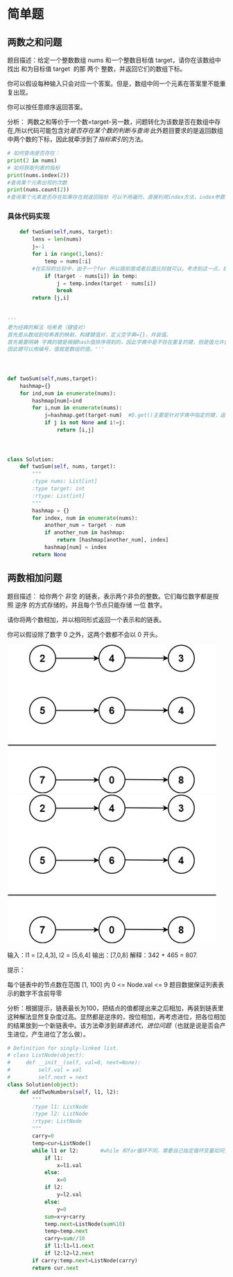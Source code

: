 # 简单题
##  两数之和问题

题目描述：给定一个整数数组 nums 和一个整数目标值 target，请你在该数组中找出 和为目标值 target  的那 两个 整数，并返回它们的数组下标。

你可以假设每种输入只会对应一个答案。但是，数组中同一个元素在答案里不能重复出现。

你可以按任意顺序返回答案。

分析：
两数之和等价于一个数=target-另一数，问题转化为该数是否在数组中存在,所以代码可能包含对*是否存在某个数的判断与查询*
此外题目要求的是返回数组中两个数的下标，因此就牵涉到了*指标索引*的方法。


```python
# 如何查询是否存在：
print(2 in nums)
# 如何获取列表的指标
print(nums.index(2))
#查询某个元素出现的次数
print(nums.count(2))
#查询某个元素是否存在如果存在就返回指标 可以不用遍历，直接利用index方法，index参数可以为表达式
```


### 具体代码实现

```python
    def twoSum(self,nums, target):
        lens = len(nums)
        j=-1
        for i in range(1,lens):
            temp = nums[:i]    
        #在实际的比较中，由于一个for 所以跟前面或者后面比较就可以。考虑到这一点，如何比较？并不需要两个for循环，采用切片即可
            if (target - nums[i]) in temp:
                j = temp.index(target - nums[i])
                break
        return [j,i]


'''
更为经典的解法 哈希表（键值对）
首先是从数组到哈希表的映射，构建键值对，定义空字典={}，并装值。
首先需要明确 字典的键是根据hash值排序得到的，因此字典中是不存在重复的键，但是值允许重复。
因此键可以用编号，值就是数组的值。'''



def twoSum(self,nums,target):
    hashmap={}
    for ind,num in enumerate(nums):
        hashmap[num]=ind
        for i,num in enumerate(nums):
            j=hashmap.get(target-num)  #D.get()主要是针对字典中指定的键，返回它的对应的值，如果没有对应的键，则返回默认的值。
            if j is not None and i!=j:
                return [i,j]



class Solution:
    def twoSum(self, nums, target):
        """
        :type nums: List[int]
        :type target: int
        :rtype: List[int]
        """
        hashmap = {}
        for index, num in enumerate(nums):
            another_num = target - num
            if another_num in hashmap:
                return [hashmap[another_num], index]
            hashmap[num] = index
        return None
```


## 两数相加问题
题目描述：
给你两个 非空 的链表，表示两个非负的整数。它们每位数字都是按照 逆序 的方式存储的，并且每个节点只能存储 一位 数字。

请你将两个数相加，并以相同形式返回一个表示和的链表。

你可以假设除了数字 0 之外，这两个数都不会以 0 开头。

![](2021-10-31-12-34-43.png)
![](2021-10-31-12-34-59.png)

输入：l1 = [2,4,3], l2 = [5,6,4]
输出：[7,0,8]
解释：342 + 465 = 807.

提示：

每个链表中的节点数在范围 [1, 100] 内
0 <= Node.val <= 9
题目数据保证列表表示的数字不含前导零



分析：根据提示，链表最长为100，把结点的值都提出来之后相加，再装到链表里这种解法显然复杂度过高。显然都是逆序的，按位相加，再考虑进位，把各位相加的结果放到一个新链表中。该方法牵涉到*链表迭代*，*进位问题*（也就是说是否会产生进位，产生进位了怎么做）。

```python
# Definition for singly-linked list.
# class ListNode(object):
#     def __init__(self, val=0, next=None):
#         self.val = val
#         self.next = next
class Solution(object):
    def addTwoNumbers(self, l1, l2):
        """
        :type l1: ListNode
        :type l2: ListNode
        :rtype: ListNode
        """
        carry=0
        temp=cur=ListNode()
        while l1 or l2:       #while 和for循环不同，需要自己指定循环变量如何变化，所以在设计代码时，应该作为一对内容去进行考虑。
            if l1:
                x=l1.val
            else:
                x=0
            if l2:
                y=l2.val
            else:
                y=0
            sum=x+y+carry
            temp.next=ListNode(sum%10)
            temp=temp.next
            carry=sum//10
            if l1:l1=l1.next
            if l2:l2=l2.next
        if carry:temp.next=ListNode(carry)
        return cur.next
                 
```